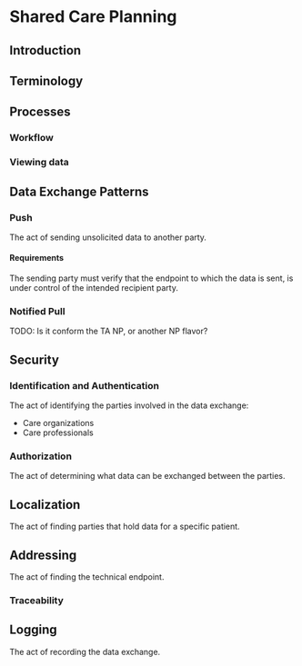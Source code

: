 # Shared Care Planning

## Introduction

## Terminology

## Processes

### Workflow

### Viewing data

## Data Exchange Patterns

### Push
The act of sending unsolicited data to another party.

#### Requirements
The sending party must verify that the endpoint to which the data is sent, is under control of the intended recipient party.

### Notified Pull
TODO: Is it conform the TA NP, or another NP flavor?

## Security

### Identification and Authentication
The act of identifying the parties involved in the data exchange:

- Care organizations
- Care professionals

### Authorization
The act of determining what data can be exchanged between the parties.

## Localization
The act of finding parties that hold data for a specific patient.

## Addressing
The act of finding the technical endpoint.

### Traceability

## Logging
The act of recording the data exchange.
